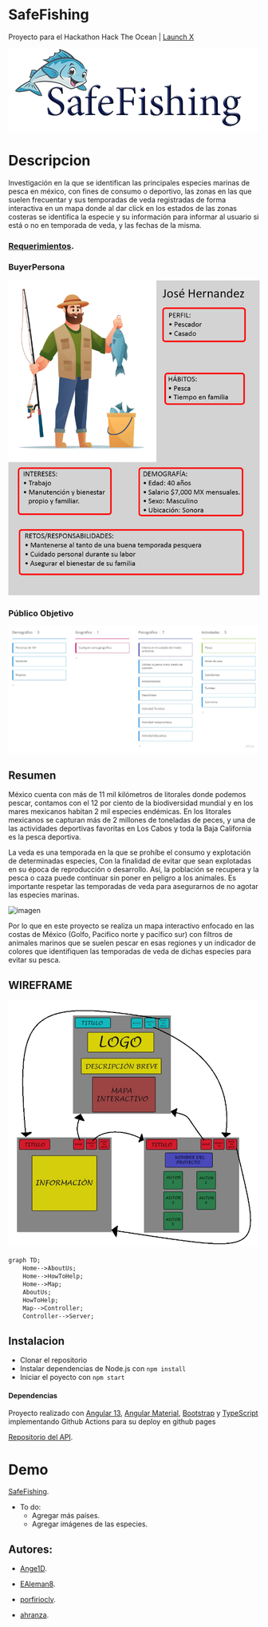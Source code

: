# SafeFishing
 Proyecto para el Hackathon Hack The Ocean | [Launch X](https://github.com/LaunchX-InnovaccionVirtual)
 
 ![](https://github.com/Ange1D/SafeFishing/blob/main/src/assets/imgs/logo.png)
 

# Descripcion

Investigación en la que se identifican las principales especies marinas de pesca en méxico, con fines de consumo o deportivo, las zonas en las que suelen frecuentar y sus temporadas de veda registradas de forma interactiva en un mapa donde al dar click en los estados de las zonas costeras se identifica la especie y su información para informar al usuario si está o no en temporada de veda, y las fechas de la misma.

### [Requerimientos](https://github.com/Ange1D/SafeFishing/blob/main/Requerimientos.pdf).


### BuyerPersona

 ![](https://github.com/Ange1D/SafeFishing/blob/main/src/assets/imgs/BuyerPersona.png)
 
### Público Objetivo
 
 ![](https://raw.githubusercontent.com/Ange1D/SafeFishing/main/src/assets/imgs/PublicoObjetivo.jpg)
 
## Resumen
 
 México cuenta con más de 11 mil kilómetros de litorales donde podemos pescar, contamos con el 12 por ciento de la biodiversidad mundial y en los mares mexicanos habitan 2 mil especies endémicas. En los litorales mexicanos se capturan más de 2 millones de toneladas de peces, y una de las actividades deportivas favoritas en Los Cabos y toda la Baja California es la pesca deportiva.
 
 La veda es una temporada en la que se prohíbe el consumo y explotación de determinadas especies, Con la finalidad de evitar que sean explotadas en su época de reproducción o desarrollo. Así, la población se recupera y la pesca o caza puede continuar sin poner en peligro a los animales. Es importante respetar las temporadas de veda para asegurarnos de no agotar las especies marinas. 

![imagen](https://user-images.githubusercontent.com/99446604/168487755-84c84a3e-2cb0-4154-adb1-a38c8c9b88a6.png)

Por lo que en este proyecto se realiza un mapa interactivo enfocado en las costas de México (Golfo, Pacifico norte y pacífico sur) con filtros de animales marinos que se suelen pescar en esas regiones y un indicador de colores que identifiquen las temporadas de veda de dichas especies para evitar su pesca.

## WIREFRAME

![imagen](https://github.com/Ange1D/SafeFishing/blob/main/src/assets/imgs/wireframe.jpg?raw=true)

```mermaid
graph TD;
    Home-->AboutUs;
    Home-->HowToHelp;
    Home-->Map;
    AboutUs;
    HowToHelp;
    Map-->Controller;
    Controller-->Server;
```

## Instalacion

* Clonar el repositorio
* Instalar dependencias de Node.js con `npm install`
* Iniciar el poyecto con `npm start`

#### Dependencias

Proyecto realizado con [Angular 13](https://angular.io/), [Angular Material](https://material.angular.io/), [Bootstrap](https://getbootstrap.com/) y [TypeScript](https://www.typescriptlang.org/) implementando Github Actions para su deploy en github pages

[Repositorio del API](https://github.com/Ange1D/SafeFishing-API).


 # Demo
[SafeFishing](https://ange1d.github.io/SafeFishing).



- To do: 
  - Agregar más países.
  - Agregar imágenes de las especies.




## Autores:

- [Ange1D](https://github.com/Ange1D).

- [EAleman8](https://github.com/EAleman8).

- [porfirioclv](https://github.com/porfirioclv).

- [ahranza](https://github.com/ahranza).
